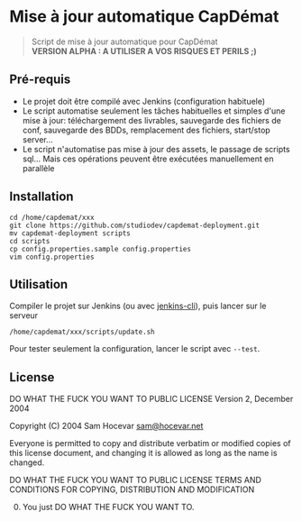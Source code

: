 # Mise à jour automatique CapDémat

> Script de mise à jour automatique pour CapDémat<br />
> **VERSION ALPHA : A UTILISER A VOS RISQUES ET PERILS ;)**

## Pré-requis
* Le projet doit être compilé avec Jenkins (configuration habituele)
* Le script automatise seulement les tâches habituelles et simples d'une mise à jour: téléchargement des livrables, sauvegarde des fichiers de conf, sauvegarde des BDDs, remplacement des fichiers, start/stop server...
* Le script n'automatise pas mise à jour des assets, le passage de scripts sql... Mais ces opérations peuvent être exécutées manuellement en parallèle

## Installation

    cd /home/capdemat/xxx
    git clone https://github.com/studiodev/capdemat-deployment.git
    mv capdemat-deployment scripts
    cd scripts
    cp config.properties.sample config.properties
    vim config.properties

## Utilisation

Compiler le projet sur Jenkins (ou avec [jenkins-cli](https://github.com/studiodev/jenkins-cli)), puis lancer sur le serveur

    /home/capdemat/xxx/scripts/update.sh

Pour tester seulement la configuration, lancer le script avec `--test`.

## License

DO WHAT THE FUCK YOU WANT TO PUBLIC LICENSE
Version 2, December 2004
 
Copyright (C) 2004 Sam Hocevar <sam@hocevar.net>
 
Everyone is permitted to copy and distribute verbatim or modified
copies of this license document, and changing it is allowed as long
as the name is changed.
 
DO WHAT THE FUCK YOU WANT TO PUBLIC LICENSE
TERMS AND CONDITIONS FOR COPYING, DISTRIBUTION AND MODIFICATION
 
0. You just DO WHAT THE FUCK YOU WANT TO.
